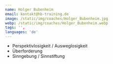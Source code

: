 ```yaml
---
name: Holger Bubenheim
email: kontakt@hb-training.de
image: /static/img/coaches/Holger_Bubenheim.jpg
webp: /static/img/coaches/Holger_Bubenheim.webp
tags: '',
languages: 'de'
---
```


<ul><li>Perspektivlosigkeit / Ausweglosigkeit</li><li>Überforderung&nbsp;</li><li>Sinngebung / Sinnstiftung</li></ul>